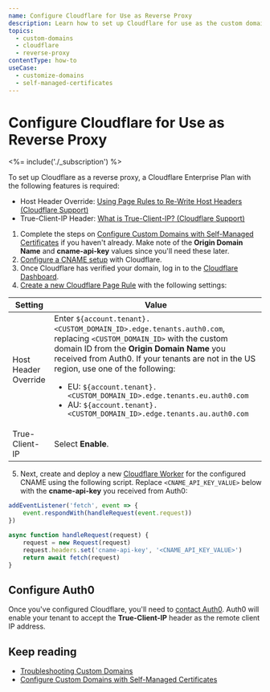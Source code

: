 ```yaml
---
name: Configure Cloudflare for Use as Reverse Proxy
description: Learn how to set up Cloudflare for use as the custom domain proxy for Auth0.
topics:
  - custom-domains
  - cloudflare
  - reverse-proxy
contentType: how-to
useCase: 
  - customize-domains
  - self-managed-certificates
---
```


# Configure Cloudflare for Use as Reverse Proxy

<%= include('./_subscription') %>

To set up Cloudflare as a reverse proxy, a Cloudflare Enterprise Plan with the following features is required:

* Host Header Override: [Using Page Rules to Re-Write Host Headers (Cloudflare Support)](https://support.cloudflare.com/hc/en-us/articles/206652947-Using-Page-Rules-to-Re-Write-Host-Headers)
* True-Client-IP Header: [What is True-Client-IP? (Cloudflare Support)](https://support.cloudflare.com/hc/en-us/articles/206776727-What-is-True-Client-IP-)

1. Complete the steps on [Configure Custom Domains with Self-Managed Certificates](/custom-domains/self-managed-certificates) if you haven't already. Make note of the **Origin Domain Name** and **cname-api-key** values since you'll need these later.
2. [Configure a CNAME setup](https://support.cloudflare.com/hc/en-us/articles/360020615111-Configuring-a-CNAME-setup) with Cloudflare.
3. Once Cloudflare has verified your domain, log in to the [Cloudflare Dashboard](https://dash.cloudflare.com/login).
4. [Create a new Cloudflare Page Rule](https://support.cloudflare.com/hc/en-us/articles/200172336-Creating-Page-Rules) with the following settings:

  | Setting | Value |
  |---------|-------|
  | Host Header Override | Enter `${account.tenant}.<CUSTOM_DOMAIN_ID>.edge.tenants.auth0.com`, replacing `<CUSTOM_DOMAIN_ID>` with the custom domain ID from the **Origin Domain Name** you received from Auth0. If your tenants are not in the US region, use one of the following: <ul><li>EU: `${account.tenant}.<CUSTOM_DOMAIN_ID>.edge.tenants.eu.auth0.com`</li><li>AU: `${account.tenant}.<CUSTOM_DOMAIN_ID>.edge.tenants.au.auth0.com`</li></ul> |
  | True-Client-IP | Select **Enable**. |

5. Next, create and deploy a new [Cloudflare Worker](https://developers.cloudflare.com/workers/) for the configured CNAME using the following script. Replace `<CNAME_API_KEY_VALUE>` below with the **cname-api-key** you received from Auth0:

  ```js
  addEventListener('fetch', event => {
      event.respondWith(handleRequest(event.request))
  })
  
  async function handleRequest(request) {
      request = new Request(request)
      request.headers.set('cname-api-key', '<CNAME_API_KEY_VALUE>')
      return await fetch(request)
  }
  ```

## Configure Auth0

Once you've configured Cloudflare, you'll need to [contact Auth0](https://support.auth0.com/). Auth0 will enable your tenant to accept the **True-Client-IP** header as the remote client IP address.

## Keep reading

* [Troubleshooting Custom Domains](/custom-domains/troubleshoot)
* [Configure Custom Domains with Self-Managed Certificates](/custom-domains/self-managed-certificates)
